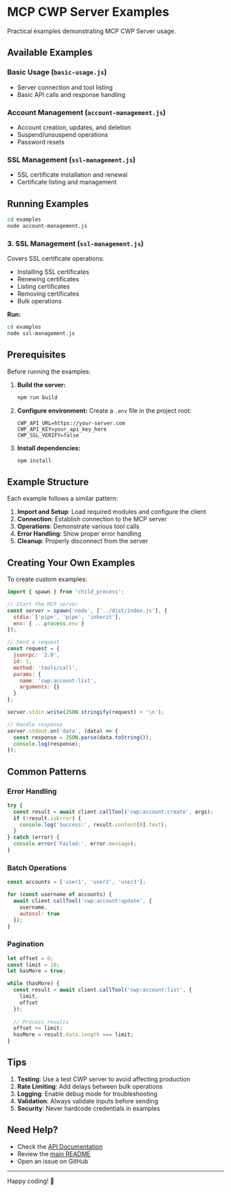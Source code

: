 # MCP CWP Server Examples

Practical examples demonstrating MCP CWP Server usage.

## Available Examples

### Basic Usage (`basic-usage.js`)
- Server connection and tool listing
- Basic API calls and response handling

### Account Management (`account-management.js`)
- Account creation, updates, and deletion
- Suspend/unsuspend operations
- Password resets

### SSL Management (`ssl-management.js`)
- SSL certificate installation and renewal
- Certificate listing and management

## Running Examples
```bash
cd examples
node account-management.js
```

### 3. SSL Management (`ssl-management.js`)
Covers SSL certificate operations:
- Installing SSL certificates
- Renewing certificates
- Listing certificates
- Removing certificates
- Bulk operations

**Run:**
```bash
cd examples
node ssl-management.js
```

## Prerequisites

Before running the examples:

1. **Build the server:**
   ```bash
   npm run build
   ```

2. **Configure environment:**
   Create a `.env` file in the project root:
   ```env
   CWP_API_URL=https://your-server.com
   CWP_API_KEY=your_api_key_here
   CWP_SSL_VERIFY=false
   ```

3. **Install dependencies:**
   ```bash
   npm install
   ```

## Example Structure

Each example follows a similar pattern:

1. **Import and Setup**: Load required modules and configure the client
2. **Connection**: Establish connection to the MCP server
3. **Operations**: Demonstrate various tool calls
4. **Error Handling**: Show proper error handling
5. **Cleanup**: Properly disconnect from the server

## Creating Your Own Examples

To create custom examples:

```javascript
import { spawn } from 'child_process';

// Start the MCP server
const server = spawn('node', ['../dist/index.js'], {
  stdio: ['pipe', 'pipe', 'inherit'],
  env: { ...process.env }
});

// Send a request
const request = {
  jsonrpc: '2.0',
  id: 1,
  method: 'tools/call',
  params: {
    name: 'cwp:account:list',
    arguments: {}
  }
};

server.stdin.write(JSON.stringify(request) + '\n');

// Handle response
server.stdout.on('data', (data) => {
  const response = JSON.parse(data.toString());
  console.log(response);
});
```

## Common Patterns

### Error Handling
```javascript
try {
  const result = await client.callTool('cwp:account:create', args);
  if (!result.isError) {
    console.log('Success:', result.content[0].text);
  }
} catch (error) {
  console.error('Failed:', error.message);
}
```

### Batch Operations
```javascript
const accounts = ['user1', 'user2', 'user3'];

for (const username of accounts) {
  await client.callTool('cwp:account:update', {
    username,
    autossl: true
  });
}
```

### Pagination
```javascript
let offset = 0;
const limit = 10;
let hasMore = true;

while (hasMore) {
  const result = await client.callTool('cwp:account:list', {
    limit,
    offset
  });
  
  // Process results
  offset += limit;
  hasMore = result.data.length === limit;
}
```

## Tips

1. **Testing**: Use a test CWP server to avoid affecting production
2. **Rate Limiting**: Add delays between bulk operations
3. **Logging**: Enable debug mode for troubleshooting
4. **Validation**: Always validate inputs before sending
5. **Security**: Never hardcode credentials in examples

## Need Help?

- Check the [API Documentation](../API.md)
- Review the [main README](../README.md)
- Open an issue on GitHub

---

Happy coding! 🚀